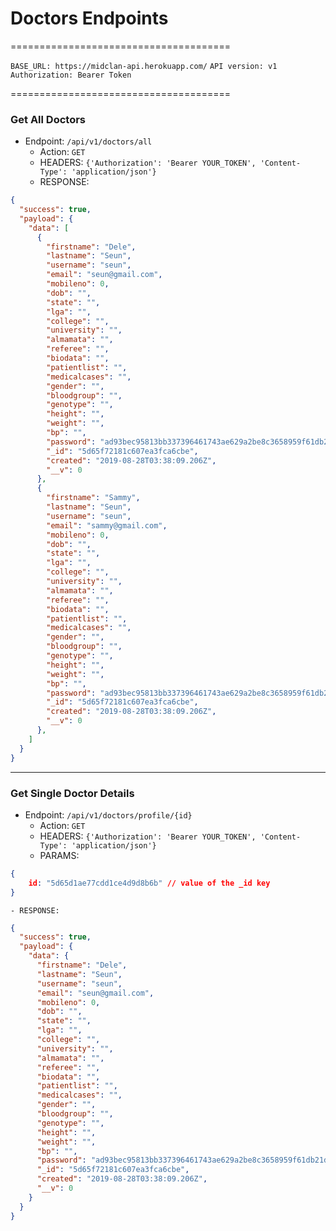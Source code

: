 # Doctors Endpoints
======================================

`BASE_URL: https://midclan-api.herokuapp.com/`
`API version: v1`
`Authorization: Bearer Token`


======================================


### Get All Doctors

- Endpoint: `/api/v1/doctors/all`
    - Action: `GET`
    - HEADERS: `{'Authorization': 'Bearer YOUR_TOKEN', 'Content-Type': 'application/json'}`
    - RESPONSE: 
```json
{
  "success": true,
  "payload": {
    "data": [
      {
        "firstname": "Dele",
        "lastname": "Seun",
        "username": "seun",
        "email": "seun@gmail.com",
        "mobileno": 0,
        "dob": "",
        "state": "",
        "lga": "",
        "college": "",
        "university": "",
        "almamata": "",
        "referee": "",
        "biodata": "",
        "patientlist": "",
        "medicalcases": "",
        "gender": "",
        "bloodgroup": "",
        "genotype": "",
        "height": "",
        "weight": "",
        "bp": "",
        "password": "ad93bec95813bb337396461743ae629a2be8c3658959f61db21d512fb009dc5d563dfa36523afd2d85771bd3469196e3411f3bbbfaf88c479db3b588c6c8d4dd",
        "_id": "5d65f72181c607ea3fca6cbe",
        "created": "2019-08-28T03:38:09.206Z",
        "__v": 0
      },
      {
        "firstname": "Sammy",
        "lastname": "Seun",
        "username": "seun",
        "email": "sammy@gmail.com",
        "mobileno": 0,
        "dob": "",
        "state": "",
        "lga": "",
        "college": "",
        "university": "",
        "almamata": "",
        "referee": "",
        "biodata": "",
        "patientlist": "",
        "medicalcases": "",
        "gender": "",
        "bloodgroup": "",
        "genotype": "",
        "height": "",
        "weight": "",
        "bp": "",
        "password": "ad93bec95813bb337396461743ae629a2be8c3658959f61db21d512fb009dc5d563dfa36523afd2d85771bd3469196e3411f3bbbfaf88c479db3b588c6c8d4dd",
        "_id": "5d65f72181c607ea3fca6cbe",
        "created": "2019-08-28T03:38:09.206Z",
        "__v": 0
      }, 
    ]
  }
}
```


--------------------------------------------

### Get Single Doctor Details

- Endpoint: `/api/v1/doctors/profile/{id}`
    - Action: `GET`
    - HEADERS: `{'Authorization': 'Bearer YOUR_TOKEN', 'Content-Type': 'application/json'}` 
    - PARAMS:
```json
{
    id: "5d65d1ae77cdd1ce4d9d8b6b" // value of the _id key
}

```
    - RESPONSE:
```json
{
  "success": true,
  "payload": {
    "data": {
      "firstname": "Dele",
      "lastname": "Seun",
      "username": "seun",
      "email": "seun@gmail.com",
      "mobileno": 0,
      "dob": "",
      "state": "",
      "lga": "",
      "college": "",
      "university": "",
      "almamata": "",
      "referee": "",
      "biodata": "",
      "patientlist": "",
      "medicalcases": "",
      "gender": "",
      "bloodgroup": "",
      "genotype": "",
      "height": "",
      "weight": "",
      "bp": "",
      "password": "ad93bec95813bb337396461743ae629a2be8c3658959f61db21d512fb009dc5d563dfa36523afd2d85771bd3469196e3411f3bbbfaf88c479db3b588c6c8d4dd",
      "_id": "5d65f72181c607ea3fca6cbe",
      "created": "2019-08-28T03:38:09.206Z",
      "__v": 0
    }
  }
}
```

